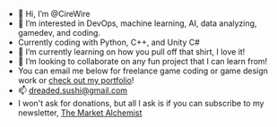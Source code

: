 - 👋 Hi, I’m @CireWire
- 👀 I’m interested in DevOps, machine learning, AI, data analyzing, gamedev, and coding.
- Currently coding with Python, C++, and Unity C#
- 🌱 I’m currently learning on how you pull off that shirt, I love it!
- 💞️ I’m looking to collaborate on any fun project that I can learn from!
- You can email me below for freelance game coding or game design work or [check out my portfolio](https://behance.net/cirewire)!
- 📫 dreaded.sushi@gmail.com
- I won't ask for donations, but all I ask is if you can subscribe to my newsletter, [The Market Alchemist](https://www.marketalchemist.substack.com)

<!---
CireWire/CireWire is a ✨ special ✨ repository because its `README.md` (this file) appears on your GitHub profile.
You can click the Preview link to take a look at your changes.
--->
